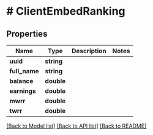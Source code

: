 # # ClientEmbedRanking

## Properties

Name | Type | Description | Notes
------------ | ------------- | ------------- | -------------
**uuid** | **string** |  |
**full_name** | **string** |  |
**balance** | **double** |  |
**earnings** | **double** |  |
**mwrr** | **double** |  |
**twrr** | **double** |  |

[[Back to Model list]](../../README.md#models) [[Back to API list]](../../README.md#endpoints) [[Back to README]](../../README.md)
